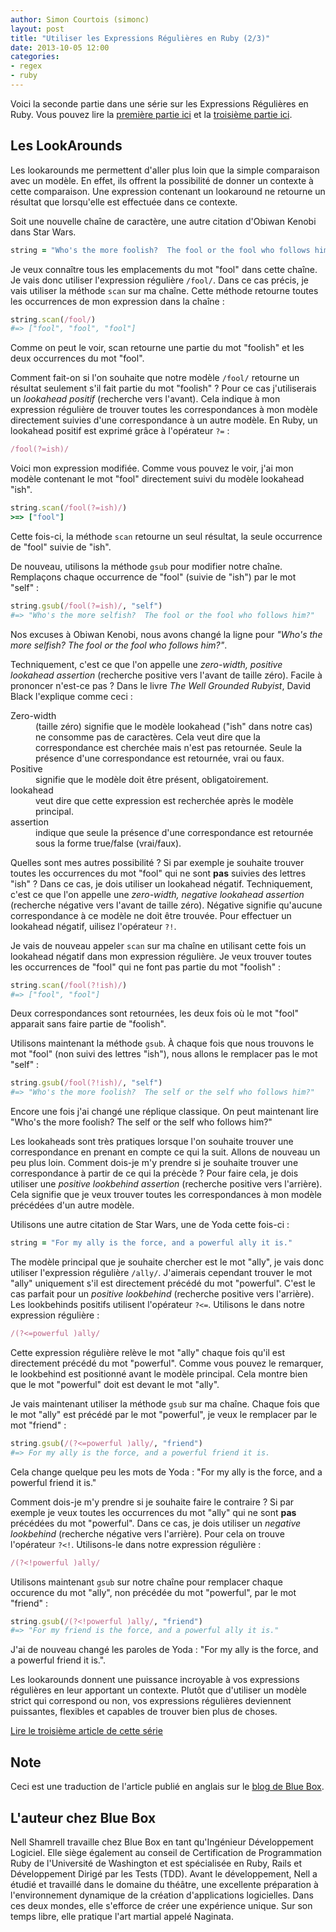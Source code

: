 ```yaml
---
author: Simon Courtois (simonc)
layout: post
title: "Utiliser les Expressions Régulières en Ruby (2/3)"
date: 2013-10-05 12:00
categories:
- regex
- ruby
---
```


Voici la seconde partie dans une série sur les Expressions Régulières en Ruby.
Vous pouvez lire la
[première partie ici](/post/utiliser-les-expressions-regulieres-en-ruby-1-sur-3) et la
[troisième partie ici](/post/utiliser-les-expressions-regulieres-en-ruby-3-sur-3).

## Les LookArounds

Les lookarounds me permettent d'aller plus loin que la simple comparaison avec
un modèle. En effet, ils offrent la possibilité de donner un contexte à cette
comparaison. Une expression contenant un lookaround ne retourne un résultat que
lorsqu'elle est effectuée dans ce contexte.

<!-- more -->

Soit une nouvelle chaîne de caractère, une autre citation d'Obiwan Kenobi dans
Star Wars.

``` ruby
string = "Who's the more foolish?  The fool or the fool who follows him?"
```

Je veux connaître tous les emplacements du mot "fool" dans cette chaîne. Je vais
donc utiliser l'expression régulière `/fool/`. Dans ce cas précis, je vais
utiliser la méthode `scan` sur ma chaîne. Cette méthode retourne toutes les
occurrences de mon expression dans la chaîne :

``` ruby
string.scan(/fool/)
#=> ["fool", "fool", "fool"]
```

Comme on peut le voir, scan retourne une partie du mot "foolish" et les deux
occurrences du mot "fool".

Comment fait-on si l'on souhaite que notre modèle `/fool/` retourne un résultat
seulement s'il fait partie du mot "foolish" ? Pour ce cas j'utiliserais un
_lookahead positif_ (recherche vers l'avant). Cela indique à mon expression
régulière de trouver toutes les correspondances à mon modèle directement suivies
d'une correspondance à un autre modèle. En Ruby, un lookahead positif est
exprimé grâce à l'opérateur `?=` :

``` ruby
/fool(?=ish)/
```

Voici mon expression modifiée. Comme vous pouvez le voir, j'ai mon modèle
contenant le mot "fool" directement suivi du modèle lookahead "ish".

``` ruby
string.scan(/fool(?=ish)/)
>=> ["fool"]
```

Cette fois-ci, la méthode `scan` retourne un seul résultat, la seule occurrence
de "fool" suivie de "ish".

De nouveau, utilisons la méthode `gsub` pour modifier notre chaîne. Remplaçons
chaque occurrence de "fool" (suivie de "ish") par le mot "self" :

``` ruby
string.gsub(/fool(?=ish)/, "self")
#=> "Who's the more selfish?  The fool or the fool who follows him?"
```

Nos excuses à Obiwan Kenobi, nous avons changé la ligne pour _"Who's the more
selfish?  The fool or the fool who follows him?"_.

Techniquement, c'est ce que l'on appelle une _zero-width, positive lookahead
assertion_ (recherche positive vers l'avant de taille zéro). Facile à prononcer
n'est-ce pas ? Dans le livre _The Well Grounded Rubyist_, David Black
l'explique comme ceci :

<dl>
  <dt>Zero-width</dt>
  <dd>(taille zéro) signifie que le modèle lookahead ("ish" dans notre cas) ne
    consomme pas de caractères. Cela veut dire que la correspondance est
    cherchée mais n'est pas retournée. Seule la présence d'une correspondance
    est retournée, vrai ou faux.</dd>

  <dt>Positive</dt>
  <dd>signifie que le modèle doit être présent, obligatoirement.</dd>

  <dt>lookahead</dt>
  <dd>veut dire que cette expression est recherchée après le modèle
    principal.</dd>

  <dt>assertion</dt>
  <dd>indique que seule la présence d'une correspondance est retournée sous
    la forme true/false (vrai/faux).</dd>
</dl>

Quelles sont mes autres possibilité ? Si par exemple je souhaite trouver toutes
les occurrences du mot "fool" qui ne sont **pas** suivies des lettres "ish" ?
Dans ce cas, je dois utiliser un lookahead négatif. Techniquement, c'est ce que
l'on appelle une _zero-width, negative lookahead assertion_ (recherche négative
vers l'avant de taille zéro). Négative signifie qu'aucune correspondance à ce
modèle ne doit être trouvée. Pour effectuer un lookahead négatif, uilisez
l'opérateur `?!`.

Je vais de nouveau appeler `scan` sur ma chaîne en utilisant cette fois un
lookahead négatif dans mon expression régulière. Je veux trouver toutes les
occurrences de "fool" qui ne font pas partie du mot "foolish" :

``` ruby
string.scan(/fool(?!ish)/)
#=> ["fool", "fool"]
```

Deux correspondances sont retournées, les deux fois où le mot "fool" apparait
sans faire partie de "foolish".

Utilisons maintenant la méthode `gsub`. À chaque fois que nous
trouvons le mot "fool" (non suivi des lettres "ish"), nous allons le remplacer
pas le mot "self" :

``` ruby
string.gsub(/fool(?!ish)/, "self")
#=> "Who's the more foolish?  The self or the self who follows him?"
```
Encore une fois j'ai changé une réplique classique. On peut maintenant lire
"Who's the more foolish?  The self or the self who follows him?"

Les lookaheads sont très pratiques lorsque l'on souhaite trouver une
correspondance en prenant en compte ce qui la suit. Allons de nouveau un peu
plus loin. Comment dois-je m'y prendre si je souhaite trouver une correspondance
à partir de ce qui la précède ? Pour faire cela, je dois utiliser une _positive
lookbehind assertion_ (recherche positive vers l'arrière). Cela signifie que je
veux trouver toutes les correspondances à mon modèle précédées d'un autre
modèle.

Utilisons une autre citation de Star Wars, une de Yoda cette fois-ci :

``` ruby
string = "For my ally is the force, and a powerful ally it is."
```

The modèle principal que je souhaite chercher est le mot "ally", je vais donc
utiliser l'expression régulière `/ally/`. J'aimerais cependant trouver le mot
"ally" uniquement s'il est directement précédé du mot "powerful". C'est le cas
parfait pour un _positive lookbehind_ (recherche positive vers l'arrière). Les
lookbehinds positifs utilisent l'opérateur `?<=`. Utilisons le dans notre
expression régulière :

``` ruby
/(?<=powerful )ally/
```

Cette expression régulière relève le mot "ally" chaque fois qu'il est
directement précédé du mot "powerful". Comme vous pouvez le remarquer, le
lookbehind est positionné avant le modèle principal. Cela montre bien que le mot
"powerful" doit est devant le mot "ally".

Je vais maintenant utiliser la méthode `gsub` sur ma chaîne. Chaque fois que le
mot "ally" est précédé par le mot "powerful", je veux le remplacer par le mot
"friend" :

``` ruby
string.gsub(/(?<=powerful )ally/, "friend")
#=> For my ally is the force, and a powerful friend it is.
```

Cela change quelque peu les mots de Yoda : "For my ally is the force, and a
powerful friend it is."

Comment dois-je m'y prendre si je souhaite faire le contraire ? Si par exemple
je veux toutes les occurrences du mot "ally" qui ne sont **pas** précédées du
mot "powerful". Dans ce cas, je dois utiliser un _negative lookbehind_
(recherche négative vers l'arrière). Pour cela on trouve l'opérateur `?<!`.
Utilisons-le dans notre expression régulière :

``` ruby
/(?<!powerful )ally/
```

Utilisons maintenant `gsub` sur notre chaîne pour remplacer chaque occurence du
mot "ally", non précédée du mot "powerful", par le mot "friend" :

``` ruby
string.gsub(/(?<!powerful )ally/, "friend")
#=> "For my friend is the force, and a powerful ally it is."
```

J'ai de nouveau changé les paroles de Yoda : "For my ally is the force, and a
powerful friend it is.".

Les lookarounds donnent une puissance incroyable à vos expressions régulières en
leur apportant un contexte. Plutôt que d'utiliser un modèle strict qui
correspond ou non, vos expressions régulières deviennent puissantes, flexibles
et capables de trouver bien plus de choses.

[Lire le troisième article de cette série](/post/utiliser-les-expressions-regulieres-en-ruby-3-sur-3)

## Note

Ceci est une traduction de l'article publié en anglais sur le
[blog de Blue Box](http://www.bluebox.net/about/blog/2013/03/using-regular-expressions-in-ruby-part-2-of-3/).

## L'auteur chez Blue Box

Nell Shamrell travaille chez Blue Box en tant qu'Ingénieur Développement
Logiciel. Elle siège également au conseil de Certification de Programmation
Ruby de l'Université de Washington et est spécialisée en Ruby, Rails et
Développement Dirigé par les Tests (TDD). Avant le développement, Nell a étudié
et travaillé dans le domaine du théâtre, une excellente préparation à
l'environnement dynamique de la création d'applications logicielles. Dans ces
deux mondes, elle s'efforce de créer une expérience unique. Sur son temps
libre, elle pratique l'art martial appelé Naginata.
